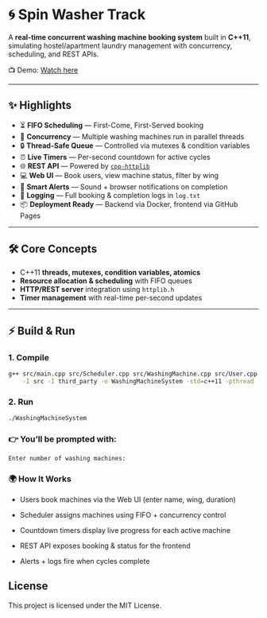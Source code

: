 # 🌀 Spin Washer Track

A **real-time concurrent washing machine booking system** built in **C++11**, simulating hostel/apartment laundry management with concurrency, scheduling, and REST APIs.  

📺 Demo: [Watch here](https://drive.google.com/file/d/14XUmhXVbyr1VlH6rPqpAs5nliOaG83yK/view)

---

## ✨ Highlights

- ⏳ **FIFO Scheduling** — First-Come, First-Served booking  
- 🧵 **Concurrency** — Multiple washing machines run in parallel threads  
- 🔒 **Thread-Safe Queue** — Controlled via mutexes & condition variables  
- ⏰ **Live Timers** — Per-second countdown for active cycles  
- 🌐 **REST API** — Powered by [`cpp-httplib`](https://github.com/yhirose/cpp-httplib)  
- 💻 **Web UI** — Book users, view machine status, filter by wing  
- 🔔 **Smart Alerts** — Sound + browser notifications on completion  
- 📝 **Logging** — Full booking & completion logs in `log.txt`  
- 📦 **Deployment Ready** — Backend via Docker, frontend via GitHub Pages  

---

## 🛠️ Core Concepts

- C++11 **threads, mutexes, condition variables, atomics**  
- **Resource allocation & scheduling** with FIFO queues  
- **HTTP/REST server** integration using `httplib.h`  
- **Timer management** with real-time per-second updates  

---

## ⚡ Build & Run

### 1. Compile
```bash
g++ src/main.cpp src/Scheduler.cpp src/WashingMachine.cpp src/User.cpp \
    -I src -I third_party -o WashingMachineSystem -std=c++11 -pthread
```
### 2. Run
```bash
./WashingMachineSystem
```
### 👉 You’ll be prompted with:
```
Enter number of washing machines:
```

### 🌍 How It Works

- Users book machines via the Web UI (enter name, wing, duration)

- Scheduler assigns machines using FIFO + concurrency control

- Countdown timers display live progress for each active machine

- REST API exposes booking & status for the frontend

- Alerts + logs fire when cycles complete

## License

This project is licensed under the MIT License.
